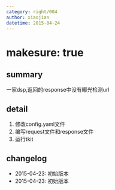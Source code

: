 ```yaml
---
category: right/004
author: xiaojian
datetime: 2015-04-24
---
```


# makesure: true

## summary

一家dsp,返回的response中没有曝光检测url

## detail

1. 修改config.yaml文件
1. 编写request文件和response文件
1. 运行tkit

## changelog

- 2015-04-23: 初始版本
- 2015-04-23: 初始版本
